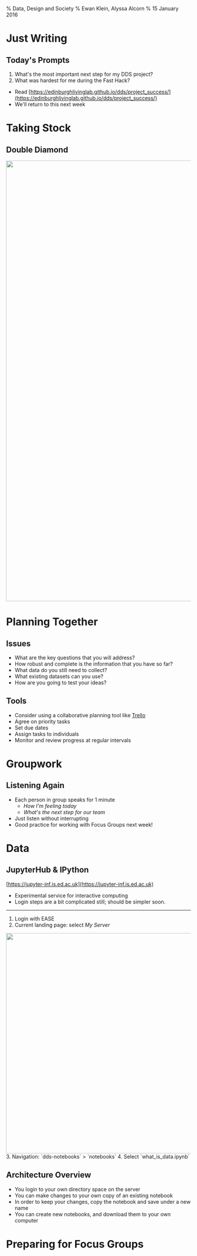 % Data, Design and Society
% Ewan Klein, Alyssa Alcorn
% 15 January 2016

# Just Writing

## Today's Prompts

1. What's the most important next step for my DDS project?
2. What was hardest for me during the Fast Hack?

* Read [https://edinburghlivinglab.github.io/dds/project_success/](https://edinburghlivinglab.github.io/dds/project_success/)
* We'll return to this next week

# Taking Stock

## Double Diamond

<img src="https://edinburghlivinglab.github.io/dds/images/doublediamond.png" style="width: 1200px;">

# Planning Together

## Issues

* What are the key questions that you will address?
* How robust and complete is the information that you have so far?
* What data do you still need to collect?
* What existing datasets can you use?
* How are you going to test your ideas?

## Tools

* Consider using a collaborative planning tool like [Trello](https://trello.com/)
* Agree on priority tasks
* Set due dates
* Assign tasks to individuals
* Monitor and review progress at regular intervals

# Groupwork

## Listening Again

* Each person in group speaks for 1 minute
	* *How I'm feeling today*
	* *What's the next step for our team*
* Just listen without interrupting
* Good practice for working with Focus Groups next week!

# Data

## JupyterHub &amp; IPython

[https://jupyter-inf.is.ed.ac.uk](https://jupyter-inf.is.ed.ac.uk)

* Experimental service for interactive computing
* Login steps are a bit complicated still; should be simpler soon. 

---

1. Login with EASE
2. Current landing page: select *My Server*
<img src="https://edinburghlivinglab.github.io/dds/images/jupyter1.png" style="width: 600px;"/>
3. Navigation: `dds-notebooks` > `notebooks`
4. Select `what_is_data.ipynb`

## Architecture Overview

* You login to your own directory space on the server
* You can make changes to your own copy of an existing notebook
* In order to keep your changes, copy the notebook and save under a new name
* You can create new notebooks, and download them to your own computer

# Preparing for Focus Groups


